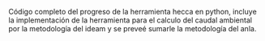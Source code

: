 Código completo del progreso de la herramienta hecca en python, incluye la implementación de la herramienta para el calculo del caudal ambiental por la metodología del ideam y se preveé sumarle la metodología del anla.
